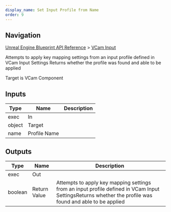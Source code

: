 ```yaml
---
display_name: Set Input Profile from Name
order: 9
---
```

## Navigation

[Unreal Engine Blueprint API Reference](https://dev.epicgames.com/documentation/en-us/unreal-engine/BlueprintAPI) > [VCam Input](https://dev.epicgames.com/documentation/en-us/unreal-engine/BlueprintAPI/VCamInput)

Attempts to apply key mapping settings from an input profile defined in VCam Input Settings
Returns whether the profile was found and able to be applied

Target is VCam Component

## Inputs

| Type | Name | Description |
| --- | --- | --- |
| exec | In |  |
| object | Target |  |
| name | Profile Name |  |

## Outputs

| Type | Name | Description |
| --- | --- | --- |
| exec | Out |  |
| boolean | Return Value | Attempts to apply key mapping settings from an input profile defined in VCam Input SettingsReturns whether the profile was found and able to be applied |
